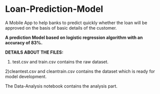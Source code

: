 # Loan-Prediction-Model
A Mobile App to help banks to predict quickly whether the loan will be  approved on the basis of basic details of the customer.

<b>A prediction Model based on logistic regression algorithm with an accuracy of 83%.</b>

<b> DETAILS ABOUT THE FILES:</b>

1) test.csv and train.csv contains the raw dataset.

2)cleantest.csv and cleantrain.csv contains the dataset which is ready for model development.

The Data-Analysis notebook contains the analysis part.
